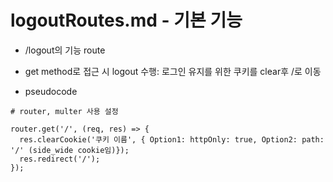 # logoutRoutes.md - 기본 기능
- /logout의 기능 route

- get method로 접근 시 logout 수행: 로그인 유지를 위한 쿠키를 clear후 /로 이동

- pseudocode
```
# router, multer 사용 설정

router.get('/', (req, res) => {
  res.clearCookie('쿠키 이름', { Option1: httpOnly: true, Option2: path: '/' (side_wide cookie임)});
  res.redirect('/');
});

```
